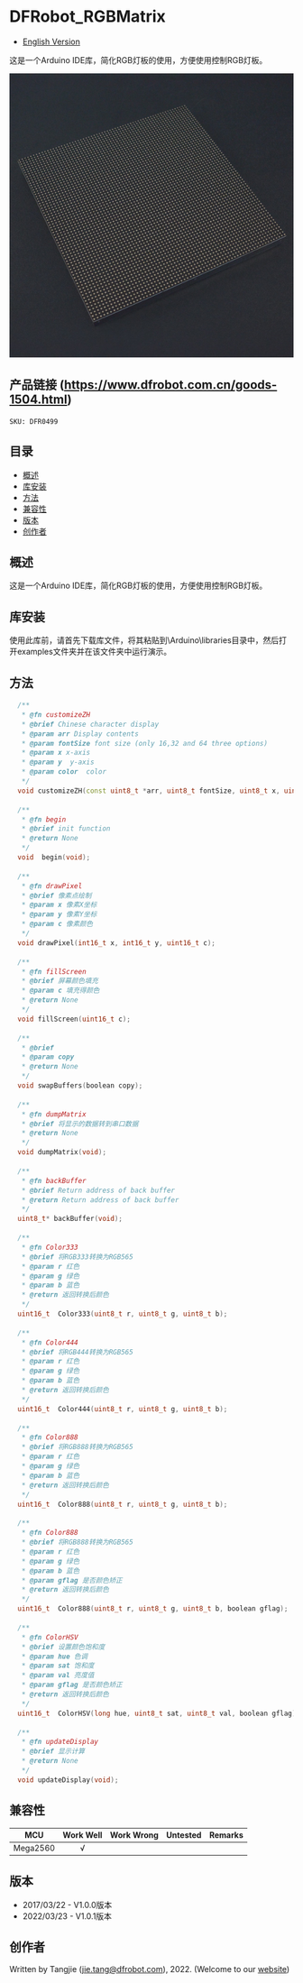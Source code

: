 # DFRobot_RGBMatrix

* [English Version](./README.md)
  
这是一个Arduino IDE库，简化RGB灯板的使用，方便使用控制RGB灯板。

![Product Image](./resources/images/DFR0499.png)

## 产品链接 (https://www.dfrobot.com.cn/goods-1504.html)

    SKU: DFR0499

## 目录
  - [概述](#概述)
  - [库安装](#库安装)
  - [方法](#方法)
  - [兼容性](#兼容性)
  - [版本](#版本)
  - [创作者](#创作者)

## 概述
这是一个Arduino IDE库，简化RGB灯板的使用，方便使用控制RGB灯板。

## 库安装

使用此库前，请首先下载库文件，将其粘贴到\Arduino\libraries目录中，然后打开examples文件夹并在该文件夹中运行演示。
## 方法

```C++
  /**
   * @fn customizeZH
   * @brief Chinese character display
   * @param arr Display contents
   * @param fontSize font size (only 16,32 and 64 three options)
   * @param x x-axis
   * @param y  y-axis
   * @param color  color
   */ 	
  void customizeZH(const uint8_t *arr, uint8_t fontSize, uint8_t x, uint8_t y, uint16_t color);

  /**
   * @fn begin
   * @brief init function
   * @return None
   */ 
  void  begin(void);
	
  /**
   * @fn drawPixel
   * @brief 像素点绘制
   * @param x 像素X坐标
   * @param y 像素Y坐标
   * @param c 像素颜色
   */ 
  void drawPixel(int16_t x, int16_t y, uint16_t c);

  /**
   * @fn fillScreen
   * @brief 屏幕颜色填充
   * @param c 填充得颜色
   * @return None 
   */
  void fillScreen(uint16_t c);

  /**
   * @brief 
   * @param copy
   * @return None 
   */
  void swapBuffers(boolean copy);

  /**
   * @fn dumpMatrix
   * @brief 将显示的数据转到串口数据
   * @return None
   */
  void dumpMatrix(void);

  /**
   * @fn backBuffer
   * @brief Return address of back buffer
   * @return Return address of back buffer
   */
  uint8_t* backBuffer(void);

  /**
   * @fn Color333
   * @brief 将RGB333转换为RGB565
   * @param r 红色
   * @param g 绿色
   * @param b 蓝色
   * @return 返回转换后颜色
   */
  uint16_t  Color333(uint8_t r, uint8_t g, uint8_t b);

  /**
   * @fn Color444
   * @brief 将RGB444转换为RGB565
   * @param r 红色
   * @param g 绿色
   * @param b 蓝色
   * @return 返回转换后颜色
   */
  uint16_t  Color444(uint8_t r, uint8_t g, uint8_t b);

  /**
   * @fn Color888
   * @brief 将RGB888转换为RGB565
   * @param r 红色
   * @param g 绿色
   * @param b 蓝色
   * @return 返回转换后颜色
   */
  uint16_t  Color888(uint8_t r, uint8_t g, uint8_t b);

  /**
   * @fn Color888
   * @brief 将RGB888转换为RGB565
   * @param r 红色
   * @param g 绿色
   * @param b 蓝色
   * @param gflag 是否颜色矫正
   * @return 返回转换后颜色
   */
  uint16_t  Color888(uint8_t r, uint8_t g, uint8_t b, boolean gflag);

  /**
   * @fn ColorHSV
   * @brief 设置颜色饱和度
   * @param hue 色调
   * @param sat 饱和度
   * @param val 亮度值
   * @param gflag 是否颜色矫正
   * @return 返回转换后颜色
   */
  uint16_t  ColorHSV(long hue, uint8_t sat, uint8_t val, boolean gflag);

  /**
   * @fn updateDisplay
   * @brief 显示计算
   * @return None
   */
  void updateDisplay(void);
```

## 兼容性

MCU                | Work Well    | Work Wrong   | Untested    | Remarks
------------------ | :----------: | :----------: | :---------: | -----
Mega2560           |      √       |              |             | 
## 版本

- 2017/03/22 - V1.0.0版本
- 2022/03/23 - V1.0.1版本

## 创作者

Written by Tangjie (jie.tang@dfrobot.com), 2022. (Welcome to our [website](https://www.dfrobot.com/))





